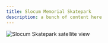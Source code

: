 ```yaml
---
title: Slocum Memorial Skatepark
description: a bunch of content here
---
```


![Slocum Skatepark satellite view](/images/colorado/slocum/slocum-skatepark-satellite-view.jpg)
